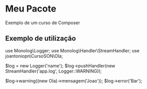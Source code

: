 # Meu Pacote

Exemplo de um curso de Composer

## Exemplo de utilização

use Monolog\Logger;
use Monolog\Handler\StreamHandler;
use joantoniopn\CursoSON\Ola;

$log = new Logger('name');
$log->pushHandler(new StreamHandler('app.log', Logger::WARNING));

$log->warning((new Ola)->mensagem('Joao'));
$log->error('Bar');